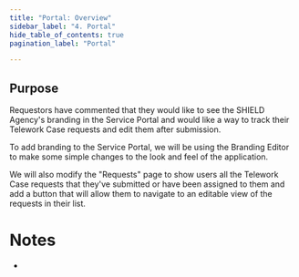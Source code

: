 ```yaml
---
title: "Portal: Overview" 
sidebar_label: "4. Portal"
hide_table_of_contents: true
pagination_label: "Portal" 

---
```

## Purpose

Requestors have commented that they would like to see the SHIELD Agency's branding in the Service Portal and would like a way to track their Telework Case requests and edit them after submission.

To add branding to the Service Portal, we will be using the Branding Editor to make some simple changes to the look and feel of the application.

We will also modify the "Requests" page to show users all the Telework Case requests that they've submitted or have been assigned to them and add a button that will allow them to navigate to an editable view of the requests in their list.

# Notes

- 
